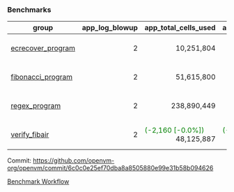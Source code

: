 ### Benchmarks
| group | app_log_blowup | app_total_cells_used | app_total_cycles | app_total_proof_time_ms | leaf_log_blowup | leaf_total_cells_used | leaf_total_cycles | leaf_total_proof_time_ms | max_segment_length | instance | alloc |
|---|---|---|---|---|---|---|---|---|---|---|---|
| [ ecrecover_program ](https://github.com/openvm-org/openvm/blob/benchmark-results/benchmarks/individual/ecrecover-6c0c0e25ef70dba8a8505880e99e31b58b094626.md) | <div style='text-align: right'> 2 </div>  | <div style='text-align: right'> 10,251,804 </div>  | <div style='text-align: right'> 195,066 </div>  | <span style='color: red'>(+5.0 [+0.2%])</span><div style='text-align: right'> 2,049.0 </div>  | <div style='text-align: right'> - </div>  | <div style='text-align: right'> - </div>  | <div style='text-align: right'> - </div>  | <div style='text-align: right'> - </div>  | 1048476 | 64cpu-linux-arm64 | mimalloc |
| [ fibonacci_program ](https://github.com/openvm-org/openvm/blob/benchmark-results/benchmarks/individual/fibonacci-6c0c0e25ef70dba8a8505880e99e31b58b094626.md) | <div style='text-align: right'> 2 </div>  | <div style='text-align: right'> 51,615,800 </div>  | <div style='text-align: right'> 3,000,274 </div>  | <span style='color: red'>(+9.0 [+0.2%])</span><div style='text-align: right'> 5,542.0 </div>  | <div style='text-align: right'> 2 </div>  | <span style='color: red'>(+2,280 [+0.0%])</span><div style='text-align: right'> 144,227,363 </div>  | <span style='color: red'>(+568 [+0.0%])</span><div style='text-align: right'> 7,039,240 </div>  | <span style='color: green'>(-41.0 [-0.3%])</span><div style='text-align: right'> 14,296.0 </div>  | 1048476 | 64cpu-linux-arm64 | mimalloc |
| [ regex_program ](https://github.com/openvm-org/openvm/blob/benchmark-results/benchmarks/individual/regex-6c0c0e25ef70dba8a8505880e99e31b58b094626.md) | <div style='text-align: right'> 2 </div>  | <div style='text-align: right'> 238,890,449 </div>  | <div style='text-align: right'> 8,381,808 </div>  | <span style='color: red'>(+175.0 [+1.0%])</span><div style='text-align: right'> 17,332.0 </div>  | <div style='text-align: right'> 2 </div>  | <span style='color: red'>(+21,410 [+0.0%])</span><div style='text-align: right'> 315,463,117 </div>  | <span style='color: red'>(+4,156 [+0.0%])</span><div style='text-align: right'> 14,647,018 </div>  | <span style='color: green'>(-335.0 [-1.2%])</span><div style='text-align: right'> 28,756.0 </div>  | 1048476 | 64cpu-linux-arm64 | mimalloc |
| [ verify_fibair ](https://github.com/openvm-org/openvm/blob/benchmark-results/benchmarks/individual/verify_fibair-6c0c0e25ef70dba8a8505880e99e31b58b094626.md) | <div style='text-align: right'> 2 </div>  | <span style='color: green'>(-2,160 [-0.0%])</span><div style='text-align: right'> 48,125,887 </div>  | <span style='color: green'>(-166 [-0.0%])</span><div style='text-align: right'> 397,094 </div>  | <span style='color: red'>(+11.0 [+0.4%])</span><div style='text-align: right'> 3,150.0 </div>  | <div style='text-align: right'> - </div>  | <div style='text-align: right'> - </div>  | <div style='text-align: right'> - </div>  | <div style='text-align: right'> - </div>  | 1048476 | 64cpu-linux-arm64 | mimalloc |


Commit: https://github.com/openvm-org/openvm/commit/6c0c0e25ef70dba8a8505880e99e31b58b094626

[Benchmark Workflow](https://github.com/openvm-org/openvm/actions/runs/12342189080)
